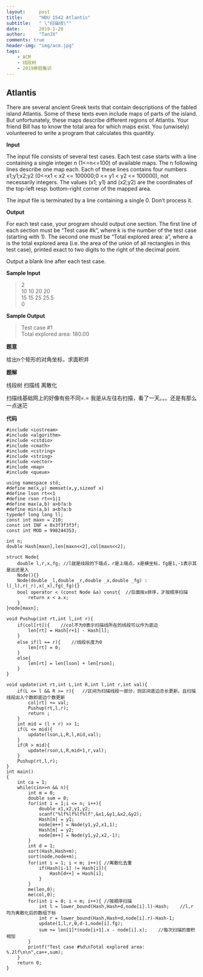 ```yaml
---
layout:     post
title:      "HDU 1542 Atlantis"
subtitle:   " \"扫描线\""
date:       2019-1-20
author:     "TanJX"
comments: true
header-img: "img/acm.jpg"
tags:
    - ACM
    - 线段树
    - 2019寒假集训
---
```


## Atlantis

There are several ancient Greek texts that contain descriptions of the fabled island Atlantis. Some of these texts even include maps of parts of the island. But unfortunately, these maps describe different regions of Atlantis. Your friend Bill has to know the total area for which maps exist. You (unwisely) volunteered to write a program that calculates this quantity. 

**Input**

The input file consists of several test cases. Each test case starts with a line containing a single integer n (1<=n<=100) of available maps. The n following lines describe one map each. Each of these lines contains four numbers x1;y1;x2;y2 (0<=x1 < x2 <= 100000;0 <= y1 < y2 <= 100000), not necessarily integers. The values (x1; y1) and (x2;y2) are the coordinates of the top-left resp. bottom-right corner of the mapped area. 

The input file is terminated by a line containing a single 0. Don’t process it.

**Output**

For each test case, your program should output one section. The first line of each section must be “Test case #k”, where k is the number of the test case (starting with 1). The second one must be “Total explored area: a”, where a is the total explored area (i.e. the area of the union of all rectangles in this test case), printed exact to two digits to the right of the decimal point. 

Output a blank line after each test case. 

**Sample Input**

>2<br>
10 10 20 20<br>
15 15 25 25.5<br>
0<br>

**Sample Output**

>Test case #1<br>
Total explored area: 180.00 <br>

**题意**

给出n个矩形的对角坐标，求面积并

**题解**

线段树 扫描线 离散化 

扫描线基础网上的好像有些不同=.=  我是从左往右扫描，看了一天。。。还是有那么一点迷茫

**代码**

```
#include <iostream>
#include <algorithm>
#include <cstdio>
#include <cmath>
#include <cstring>
#include <string>
#include <vector>
#include <map>
#include <queue>

using namespace std;
#define me(x,y) memset(x,y,sizeof x)
#define lson rt<<1
#define rson rt<<1|1
#define max(a,b) a>b?a:b
#define min(a,b) a<b?a:b
typedef long long ll;
const int maxn = 210;
const int INF = 0x3f3f3f3f;
const int MOD = 998244353;

int n;
double Hash[maxn],len[maxn<<2],col[maxn<<2];

struct Node{
    double l,r,x,fg; //l就是线段的下端点，r是上端点，x是横坐标，fg是1,-1表示其是出还是入
    Node(){}
    Node(double _l,double _r,double _x,double _fg) : l(_l),r(_r),x(_x),fg(_fg){}
    bool operator < (const Node &a) const{  //后面按x排序，才按顺序扫描
        return x < a.x;
    }
}node[maxn];

void Pushup(int rt,int l,int r){
    if(col[rt]){    //col不为0表示扫描线所在的线段可以作为底边
        len[rt] = Hash[r+1] - Hash[l];
    }
    else if(l == r){    //线段长度为0
        len[rt] = 0;
    }
    else{
        len[rt] = len[lson] + len[rson];
    }
}

void update(int rt,int L,int R,int l,int r,int val){
    if(L <= l && R >= r){   //区间为扫描线段一部分，则区间底边总长更新，且扫描线段出入个数即底边个数更新
        col[rt] += val;
        Pushup(rt,l,r);
        return ;
    }
    int mid = (l + r) >> 1;
    if(L <= mid){
        update(lson,L,R,l,mid,val);
    }
    if(R > mid){
        update(rson,L,R,mid+1,r,val);
    }
    Pushup(rt,l,r);
}
int main()
{
    int ca = 1;
    while(cin>>n && n){
        int m = 0;
        double sum = 0;
        for(int i = 1;i <= n; i++){
            double x1,x2,y1,y2;
            scanf("%lf%lf%lf%lf",&x1,&y1,&x2,&y2);
            Hash[m] = y1;
            node[m++] = Node(y1,y2,x1,1);
            Hash[m] = y2;
            node[m++] = Node(y1,y2,x2,-1);
        }
        int d = 1;
        sort(Hash,Hash+m);
        sort(node,node+m);
        for(int i = 1; i < m; i++){ //离散化去重
            if(Hash[i-1] != Hash[i]){
                Hash[d++] = Hash[i];
            }
        }
        me(len,0);
        me(col,0);
        for(int i = 0; i < m; i++){ //按顺序扫描
            int l = lower_bound(Hash,Hash+d,node[i].l)-Hash;    //l,r均为离散化后的数组下标
            int r = lower_bound(Hash,Hash+d,node[i].r)-Hash-1;
            update(1,l,r,0,d-1,node[i].fg);
            sum += len[1]*(node[i+1].x - node[i].x);    //每次扫描的面积相加
        }
        printf("Test case #%d\nTotal explored area: %.2lf\n\n",ca++,sum);
    }
    return 0;
}

```